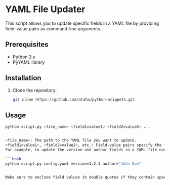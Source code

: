 # YAML File Updater

This script allows you to update specific fields in a YAML file by providing field-value pairs as command-line arguments.

## Prerequisites

- Python 3.x
- PyYAML library

## Installation

1. Clone the repository:

   ```bash
   git clone https://github.com/ataha/python-snippets.git

## Usage

```bash
python script.py <file_name> <field1=value1> <field2=value2> ...


<file_name>: The path to the YAML file you want to update.
<field1=value1>, <field2=value2>, etc.: Field-value pairs specify the fields you want to update in the YAML file.
For example, to update the version and author fields in a YAML file named config.yaml, you would run:

```bash
python script.py config.yaml version=1.2.3 author="John Doe"


Make sure to enclose field values in double quotes if they contain spaces or special characters.
